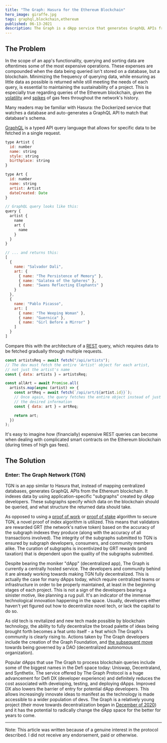```yaml
---
title: "The Graph: Hasura for the Ethereum Blockchain"
hero_image: giraffe.jpg
tags: graphql,blockchain,ethereum
published: 06-13-2021
description: The Graph is a dApp service that generates GraphQL APIs from the Ethereum blockchain.
---
```


## The Problem

In the scope of an app's functionality, querying and sorting data are oftentimes some of the most expensive operations. These expenses are compounded when the data being queried isn't stored on a database, but a blockchain. Minimizing the frequency of querying data, while ensuring as little data as possible is returned while still meeting the needs of each query, is essential to maintaining the sustainability of a project. This is especially true regarding queries of the Ethereum blockchain, given the [volatility](https://read.chirpsy.rodeo/share/60c62848e8fda5.23240907) and [spikes](https://ycharts.com/indicators/ethereum_average_gas_price) of gas fees throughout the network's history.

Many readers may be familiar with Hasura: the Dockerized service that watches a database and auto-generates a GraphQL API to match that database's schema.

[GraphQL](https://graphql.org/) is a typed API query language that allows for specific data to be fetched in a single request.

```javascript
type Artist {
  id: number
  name: string
  style: string
  birthplace: string
}

type Art {
  id: number
  name: string
  artist: Artist
  dateCreated: Date
}

// GraphQL query looks like this:
query {
  artist {
    name
    art {
      name
    }
  }
}

// ... and returns this:
[
  {
    name: "Salvador Dali",
    art: {
      { name: "The Persistence of Memory" },
      { name: "Galatea of the Spheres" },
      { name: "Swans Reflecting Elephants" }
    }
  },
  {
    name: "Pablo Picasso",
    art: [
      { name: "The Weeping Woman" },
      { name: "Guernica" },
      { name: "Girl Before a Mirror" }
    ]
  }
]
```

Compare this with the architecture of a [REST](https://restfulapi.net/) query, which requires data to be fetched gradually through multiple requests.

```javascript
const artistsReq = await fetch("/api/artists");
// The dev must fetch the entire 'Artist' object for each artist,
// not just the artist's name
const { data: artists } = artistsReq;

const allArt = await Promise.all(
  artists.map(async (artist) => {
    const artReq = await fetch(`/api/art/${artist.id}}`);
    // Once again, the query fetches the entire object instead of just
    // the desired information
    const { data: art } = artReq;

    return art;
  })
);
```

It's easy to imagine how (financially) expensive REST queries can become when dealing with complicated smart contracts on the Ethereum blockchain (during times of high gas fees).

## The Solution

### Enter: The Graph Network (TGN)

TGN is an app similar to Hasura that, instead of mapping centralized databases, generates GraphQL APIs from the Ethereum blockchain. It indexes data by using application-specific "subgraphs" created by dApp developers. These subgraphs specify which data on the blockchain should be queried, and what structure the returned data should take.

As opposed to using a [proof of work](https://ethereum.org/en/developers/docs/consensus-mechanisms/pow/) or [proof of stake](https://ethereum.org/en/developers/docs/consensus-mechanisms/pos/) algorithm to secure TGN, a novel proof of index algorithm is utilized. This means that validators are rewarded GRT (the network's native token) based on the accuracy of the subgraph indexes they produce (along with the accuracy of all transactions involved). The integrity of the subgraphs submitted to TGN is ensured by subgraph developers, consumers, and community members alike. The curation of subgraphs is incentivized by GRT rewards (and taxation) that is dependent upon the quality of the subgraphs submitted.

Despite bearing the moniker "dApp" (decentralized app), The Graph is currently a centrally hosted service. The developers and community behind it are already working towards making TGN fully decentralized. This is actually the case for many dApps today, which require centralized teams or infrastructure in order to be properly maintained, at least in the beginning stages of each project. This is not a sign of the developers bearing a sinister motive, like planning a rug pull. It's an indicator of the immense technological innovation happening in the space. Usually, developers either haven't yet figured out how to decentralize novel tech, or lack the capital to do so.

As old tech is revitalized and new tech made possible by blockchain technology, the ability to fully decentralize the broad palette of ideas being brought forth becomes a feat unto itself - a feat which The Graph's community is clearly rising to. Actions taken by The Graph developers include the creation of the Graph Foundation, and [the subsequent move](https://thegraph.com/blog/inaugurating-council-and-grants) towards being governed by a DAO (decentralized autonomous organization).

Popular dApps that use The Graph to process blockchain queries include some of the biggest names in the Defi space today: Uniswap, Decentraland, and Synthetix. The service offered by The Graph Protocol is a huge advancement for Defi DX (developer experience) and definitely reduces the cost associated with developing, testing, and deploying dApps. Improved DX also lowers the barrier of entry for potential dApp developers. This allows increasingly innovate ideas to manifest as the technology is made accessible to a wider population of devs. The Graph is a relatively young project (their move towards decentralization began in [December of 2020](https://libredd.it/r/thegraph/comments/l0t81p/welcome_to_the_official_subreddit_for_the_graph/)) and it has the potential to radically change the dApp space for the better for years to come.

---

Note: This article was written because of a genuine interest in the protocol described. I did not receive any endorsement, paid or otherwise.
